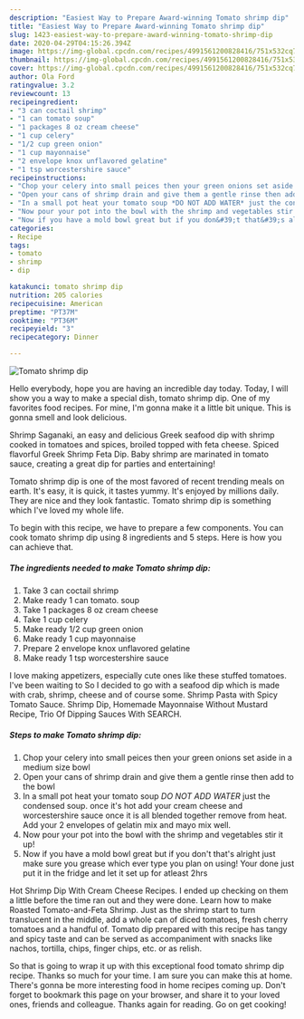 ```yaml
---
description: "Easiest Way to Prepare Award-winning Tomato shrimp dip"
title: "Easiest Way to Prepare Award-winning Tomato shrimp dip"
slug: 1423-easiest-way-to-prepare-award-winning-tomato-shrimp-dip
date: 2020-04-29T04:15:26.394Z
image: https://img-global.cpcdn.com/recipes/4991561200828416/751x532cq70/tomato-shrimp-dip-recipe-main-photo.jpg
thumbnail: https://img-global.cpcdn.com/recipes/4991561200828416/751x532cq70/tomato-shrimp-dip-recipe-main-photo.jpg
cover: https://img-global.cpcdn.com/recipes/4991561200828416/751x532cq70/tomato-shrimp-dip-recipe-main-photo.jpg
author: Ola Ford
ratingvalue: 3.2
reviewcount: 13
recipeingredient:
- "3 can coctail shrimp"
- "1 can tomato soup"
- "1 packages 8 oz cream cheese"
- "1 cup celery"
- "1/2 cup green onion"
- "1 cup mayonnaise"
- "2 envelope knox unflavored gelatine"
- "1 tsp worcestershire sauce"
recipeinstructions:
- "Chop your celery into small peices then your green onions set aside in a medium size bowl"
- "Open your cans of shrimp drain and give them a gentle rinse then add to the bowl"
- "In a small pot heat your tomato soup *DO NOT ADD WATER* just the condensed soup. once it&#39;s hot add your cream cheese and worcestershire sauce once it is all blended together remove from heat. Add your 2 envelopes of gelatin mix and mayo mix well."
- "Now pour your pot into the bowl with the shrimp and vegetables stir it up!"
- "Now if you have a mold bowl great but if you don&#39;t that&#39;s alright just make sure you grease which ever type you plan on using!  Your done just put it in the fridge and let it set up for atleast 2hrs"
categories:
- Recipe
tags:
- tomato
- shrimp
- dip

katakunci: tomato shrimp dip 
nutrition: 205 calories
recipecuisine: American
preptime: "PT37M"
cooktime: "PT36M"
recipeyield: "3"
recipecategory: Dinner

---
```



![Tomato shrimp dip](https://img-global.cpcdn.com/recipes/4991561200828416/751x532cq70/tomato-shrimp-dip-recipe-main-photo.jpg)

Hello everybody, hope you are having an incredible day today. Today, I will show you a way to make a special dish, tomato shrimp dip. One of my favorites food recipes. For mine, I'm gonna make it a little bit unique. This is gonna smell and look delicious.

Shrimp Saganaki, an easy and delicious Greek seafood dip with shrimp cooked in tomatoes and spices, broiled topped with feta cheese. Spiced flavorful Greek Shrimp Feta Dip. Baby shrimp are marinated in tomato sauce, creating a great dip for parties and entertaining!

Tomato shrimp dip is one of the most favored of recent trending meals on earth. It's easy, it is quick, it tastes yummy. It's enjoyed by millions daily. They are nice and they look fantastic. Tomato shrimp dip is something which I've loved my whole life.


To begin with this recipe, we have to prepare a few components. You can cook tomato shrimp dip using 8 ingredients and 5 steps. Here is how you can achieve that.

<!--inarticleads1-->

##### The ingredients needed to make Tomato shrimp dip:

1. Take 3 can coctail shrimp
1. Make ready 1 can tomato. soup
1. Take 1 packages 8 oz cream cheese
1. Take 1 cup celery
1. Make ready 1/2 cup green onion
1. Make ready 1 cup mayonnaise
1. Prepare 2 envelope knox unflavored gelatine
1. Make ready 1 tsp worcestershire sauce


I love making appetizers, especially cute ones like these stuffed tomatoes. I&#39;ve been waiting to So I decided to go with a seafood dip which is made with crab, shrimp, cheese and of course some. Shrimp Pasta with Spicy Tomato Sauce. Shrimp Dip, Homemade Mayonnaise Without Mustard Recipe, Trio Of Dipping Sauces With SEARCH. 

<!--inarticleads2-->

##### Steps to make Tomato shrimp dip:

1. Chop your celery into small peices then your green onions set aside in a medium size bowl
1. Open your cans of shrimp drain and give them a gentle rinse then add to the bowl
1. In a small pot heat your tomato soup *DO NOT ADD WATER* just the condensed soup. once it&#39;s hot add your cream cheese and worcestershire sauce once it is all blended together remove from heat. Add your 2 envelopes of gelatin mix and mayo mix well.
1. Now pour your pot into the bowl with the shrimp and vegetables stir it up!
1. Now if you have a mold bowl great but if you don&#39;t that&#39;s alright just make sure you grease which ever type you plan on using!  Your done just put it in the fridge and let it set up for atleast 2hrs


Hot Shrimp Dip With Cream Cheese Recipes. I ended up checking on them a little before the time ran out and they were done. Learn how to make Roasted Tomato-and-Feta Shrimp. Just as the shrimp start to turn translucent in the middle, add a whole can of diced tomatoes, fresh cherry tomatoes and a handful of. Tomato dip prepared with this recipe has tangy and spicy taste and can be served as accompaniment with snacks like nachos, tortilla, chips, finger chips, etc. or as relish. 

So that is going to wrap it up with this exceptional food tomato shrimp dip recipe. Thanks so much for your time. I am sure you can make this at home. There's gonna be more interesting food in home recipes coming up. Don't forget to bookmark this page on your browser, and share it to your loved ones, friends and colleague. Thanks again for reading. Go on get cooking!
